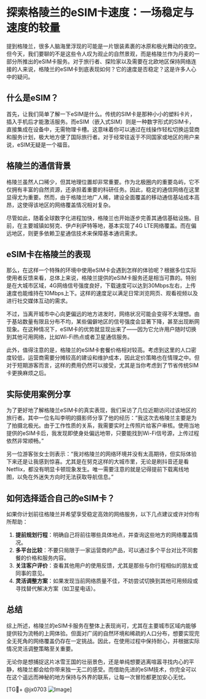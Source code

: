 # 探索格陵兰的eSIM卡速度：一场稳定与速度的较量

提到格陵兰，很多人脑海里浮现的可能是一片银装素裹的冰原和极光舞动的夜空。但今天，我们要聊的不是这些令人叹为观止的自然景观，而是格陵兰作为丹麦的一部分所推出的eSIM卡服务。对于旅行者、探险家以及需要在北欧地区保持网络连接的人来说，格陵兰的eSIM卡到底表现如何？它的速度是否稳定？这是许多人心中的疑问。

## 什么是eSIM？

首先，让我们简单了解一下eSIM是什么。传统的SIM卡是那种小小的塑料卡片，插入手机后才能激活服务。而eSIM（嵌入式SIM）则是一种数字形式的SIM卡，直接集成在设备中，无需物理卡槽。这意味着你可以通过在线操作轻松切换运营商和服务计划，极大地方便了国际旅行者。对于经常往返于不同国家或地区的用户来说，eSIM无疑是一个福音。

## 格陵兰的通信背景

格陵兰虽然人口稀少，但其地理位置却非常重要。作为北极圈内的重要岛屿，它不仅拥有丰富的自然资源，还承担着重要的科研任务。因此，稳定的通信网络在这里显得尤为重要。然而，由于格陵兰地广人稀，建设全面覆盖的移动通信基站成本高昂，这使得该地区的网络覆盖情况相对复杂。

尽管如此，随着全球数字化进程加快，格陵兰也开始逐步完善其通信基础设施。目前，在主要城镇如努克、伊卢利萨特等地，基本实现了4G LTE网络覆盖。而在偏远地区，则更多依赖卫星通信技术来保障基本通讯需求。

## eSIM卡在格陵兰的表现

那么，在这样一个特殊的环境中使用eSIM卡会遇到怎样的体验呢？根据多位实际使用者反馈来看，总体上来说，格陵兰提供的eSIM卡服务还是相当可靠的。特别是在大城市区域，4G网络信号强度良好，下载速度可以达到30Mbps左右，上传速度也能维持在10Mbps上下。这样的速度足以满足日常浏览网页、观看视频以及进行社交媒体互动的需求。

不过，当离开城市中心向更偏远的地方进发时，网络状况可能会变得不太理想。由于基站数量有限且分布不均，某些偏僻地区的信号强度会显著下降，甚至出现断网现象。在这种情况下，eSIM卡的优势就显现出来了——因为它允许用户随时切换到其他可用网络，比如Wi-Fi热点或者卫星通信服务。

此外，值得注意的是，格陵兰的eSIM卡套餐价格相对较高。考虑到这里的人口密度较低，运营商需要分摊较高的建设和维护成本，因此定价策略也在情理之中。但对于短期游客而言，这样的费用仍然可以接受，尤其是当你考虑到了节省传统SIM卡更换麻烦之后。

## 实际使用案例分享

为了更好地了解格陵兰eSIM卡的真实表现，我们采访了几位近期访问过该地区的旅行者。其中一位名叫李明的摄影师分享了他的经历：“我这次去格陵兰主要是为了拍摄北极光。由于工作性质的关系，我需要实时上传照片给客户审核。使用当地提供的eSIM卡后，我发现即使身处偏远地带，只要能找到Wi-Fi信号源，上传过程依然非常顺畅。”

另一位游客张女士则表示：“我对格陵兰的网络环境并没有太高期待，但实际体验下来还是让我感到惊喜。尤其是在努克这样的大城市里，无论是刷抖音还是看Netflix，都没有明显卡顿现象发生。唯一需要注意的就是记得提前下载离线地图，以免在外迷失方向时无法获取导航信息。”

## 如何选择适合自己的eSIM卡？

如果你计划前往格陵兰并希望享受稳定高效的网络服务，以下几点建议或许对你有所帮助：

1. **提前规划行程**：明确自己将前往哪些具体地点，并查询这些地方的网络覆盖情况。
2. **多平台比较**：不要只局限于一家运营商的产品，可以通过多个平台对比不同套餐的价格和服务内容。
3. **关注客户评价**：查看其他用户的使用反馈，尤其是那些与你行程相似的朋友或同事的意见。
4. **灵活调整方案**：如果发现当前网络质量不佳，不妨尝试切换到其他可用频段或寻找替代解决方案（如卫星电话）。

## 总结

综上所述，格陵兰的eSIM卡服务在整体上表现尚可，尤其在主要城市区域内能够提供较为流畅的上网体验。但面对广阔的自然环境和稀疏的人口分布，想要实现完全无死角的网络覆盖仍存在一定挑战。因此，在使用过程中保持耐心，并根据实际情况灵活调整策略至关重要。

无论你是想捕捉这片冰雪王国的壮丽景色，还是单纯想要逃离喧嚣寻找内心的平静，格陵兰都会给你带来独一无二的感受。而借助先进的eSIM技术，你完全可以在这个遥远而神秘的地方保持与外界的联系，让每一次冒险都更加安心无忧。

[TG💪+ @jx0703 ![Image](https://github.com/user-attachments/assets/dbca1d08-cadb-493c-b0ec-ad6f7a83f270)]